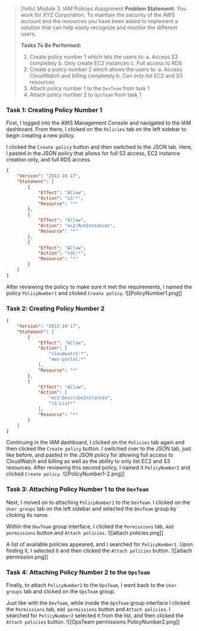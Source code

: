 > [!info] Module 3: IAM Policies Assignment
> **Problem Statement:** 
> You work for XYZ Corporation. To maintain the security of the AWS account and the resources you have been asked to implement a solution that can help easily recognize and monitor the different users. 
> 
> **Tasks To Be Performed:** 
> 1. Create policy number 1 which lets the users to: 
>    a. Access S3 completely 
>    b. Only create EC2 instances 
>    c. Full access to RDS 
> 2. Create a policy number 2 which allows the users to: 
>    a. Access CloudWatch and billing completely 
>    b. Can only list EC2 and S3 resources 
> 3. Attach policy number 1 to the `DevTeam` from task 1 
> 4. Attach policy number 2 to `OpsTeam` from task 1
> 

### Task 1: Creating Policy Number 1

First, I logged into the AWS Management Console and navigated to the IAM dashboard. From there, I clicked on the `Policies` tab on the left sidebar to begin creating a new policy.

I clicked the `Create policy` button and then switched to the JSON tab. Here, I pasted in the JSON policy that allows for full S3 access, EC2 instance creation only, and full RDS access. 
```json
{
    "Version": "2012-10-17",
    "Statement": [
        {
            "Effect": "Allow",
            "Action": "s3:*",
            "Resource": "*"
        },
        {
            "Effect": "Allow",
            "Action": "ec2:RunInstances",
            "Resource": "*"
        },
        {
            "Effect": "Allow",
            "Action": "rds:*",
            "Resource": "*"
        }
    ]
}
```
After reviewing the policy to make sure it met the requirements, I named the policy `PolicyNumber1` and clicked `Create policy`.
![[PolicyNumber1.png]]
### Task 2: Creating Policy Number 2
```json
{
    "Version": "2012-10-17",
    "Statement": [
        {
            "Effect": "Allow",
            "Action": [
                "cloudwatch:*",
                "aws-portal:*"
            ],
            "Resource": "*"
        },
        {
            "Effect": "Allow",
            "Action": [
                "ec2:DescribeInstances",
                "s3:List*"
            ],
            "Resource": "*"
        }
    ]
}
```
Continuing in the IAM dashboard, I clicked on the `Policies` tab again and then clicked the `Create policy` button. I switched over to the JSON tab, just like before, and pasted in the JSON policy for allowing full access to CloudWatch and billing as well as the ability to only list EC2 and S3 resources. After reviewing this second policy, I named it `PolicyNumber2` and clicked `Create policy`.
![[PolicyNumber1-2.png]]
### Task 3: Attaching Policy Number 1 to the `DevTeam`

Next, I moved on to attaching `PolicyNumber1` to the `DevTeam`. I clicked on the `User groups` tab on the left sidebar and selected the `DevTeam` group by clicking its name. 

Within the `DevTeam` group interface, I clicked the `Permissions` tab, `Add permissions` button and `Attach policies`. 
![[attach policies.png]]

A list of available policies appeared, and I searched for `PolicyNumber1`. Upon finding it, I selected it and then clicked the `Attach policies` button.
![[attach permission.png]]
### Task 4: Attaching Policy Number 2 to the `OpsTeam`

Finally, to attach `PolicyNumber2` to the `OpsTeam`, I went back to the `User groups` tab and clicked on the `OpsTeam` group. 

Just like with the `DevTeam`, while inside the `OpsTeam` group interface I clicked the `Permissions` tab, `Add permissions` button and `Attach policies`. I searched for `PolicyNumber2` selected it from the list, and then clicked the `Attach policies` button.
![[OpsTeam permissions PolicyNumber2.png]]